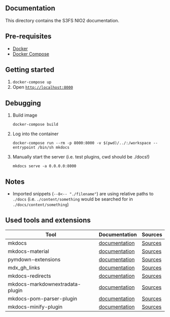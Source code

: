 ## Documentation

This directory contains the S3FS NIO2 documentation.

## Pre-requisites

* [Docker][docker-install]
* [Docker Compose][docker-compose-install]

## Getting started

1. `docker-compose up`
2. Open [`http://localhost:8000`](http://localhost:8000)

## Debugging 

1. Build image
   ```
   docker-compose build
   ```

2. Log into the container
   ```
   docker-compose run --rm -p 8000:8000 -v $(pwd)/../:/workspace --entrypoint /bin/sh mkdocs
   ```

2. Manually start the server (i.e. test plugins, cwd should be ./docs!)
   ```
   mkdocs serve -a 0.0.0.0:8000
   ```

## Notes

* Imported snippets (`--8<-- "./filename"`) are using relative paths to `./docs` 
  (i.e. `./content/something` would be searched for in `./docs/content/something`)

## Used tools and extensions

| Tool                            | Documentation                         | Sources                             |
| ------------------------------- | ------------------------------------- | ----------------------------------- |
| mkdocs                          | [documentation][mkdocs]               | [Sources][mkdocs-src]               |
| mkdocs-material                 | [documentation][mkdocs-material]      | [Sources][mkdocs-material-src]      |
| pymdown-extensions              | [documentation][pymdown-extensions]   | [Sources][pymdown-extensions-src]   |
| mdx_gh_links                    | [documentation][mdx_gh_links]         | [Sources][mdx_gh_links]             |
| mkdocs-redirects                | [documentation][mkdocs-redirects]     | [Sources][mkdocs-redirects]         |
| mkdocs-markdownextradata-plugin | [documentation][mkdocs-markdownextradata-plugin] | [Sources][mkdocs-markdownextradata-plugin] |
| mkdocs-pom-parser-plugin        | [documentation][mkdocs-pom-parser-plugin] | [Sources][mkdocs-pom-parser-plugin] |
| mkdocs-minify-plugin            | [documentation][mkdocs-minify-plugin] | [Sources][mkdocs-minify-plugin] |


[docker-install]: https://docs.docker.com/get-docker/ "Docker Installation"
[docker-compose-install]: https://docs.docker.com/compose/install/ "Docker Compose Installation"

[mkdocs]: https://www.mkdocs.org "Mkdocs"
[mkdocs-src]: https://github.com/mkdocs/mkdocs "Mkdocs - Sources"

[mkdocs-material]: https://squidfunk.github.io/mkdocs-material/ "Material for MkDocs"
[mkdocs-material-src]: https://github.com/squidfunk/mkdocs-material "Material for MkDocs - Sources"

[pymdown-extensions]: https://facelessuser.github.io/pymdown-extensions "PyMdown Extensions"
[pymdown-extensions-src]: https://github.com/facelessuser/pymdown-extensions "PyMdown Extensions - Sources"


[mdx_gh_links]: https://github.com/Python-Markdown/github-links/
[mkdocs-redirects]: https://github.com/datarobot/mkdocs-redirects
[mkdocs-markdownextradata-plugin]: https://github.com/rosscdh/mkdocs-markdownextradata-plugin
[mkdocs-pom-parser-plugin]: https://github.com/steve-todorov/mkdocs-pom-parser-plugin "A pom.xml file parser for mkdocs"

[mkdocs-minify-plugin]: https://github.com/byrnereese/mkdocs-minify-plugin

